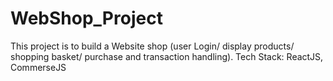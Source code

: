 # WebShop_Project
This project is to build a Website shop (user Login/ display products/ shopping basket/ purchase and transaction handling). Tech Stack: ReactJS, CommerseJS
